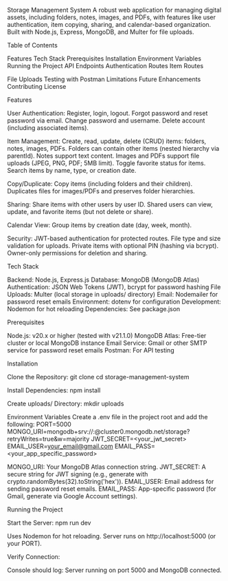 Storage Management System
A robust web application for managing digital assets, including folders, notes, images, and PDFs, with features like user authentication, item copying, sharing, and calendar-based organization. Built with Node.js, Express, MongoDB, and Multer for file uploads.

Table of Contents

Features
Tech Stack
Prerequisites
Installation
Environment Variables
Running the Project
API Endpoints
Authentication Routes
Item Routes

File Uploads
Testing with Postman
Limitations
Future Enhancements
Contributing
License

Features

User Authentication:
Register, login, logout.
Forgot password and reset password via email.
Change password and username.
Delete account (including associated items).

Item Management:
Create, read, update, delete (CRUD) items: folders, notes, images, PDFs.
Folders can contain other items (nested hierarchy via parentId).
Notes support text content.
Images and PDFs support file uploads (JPEG, PNG, PDF; 5MB limit).
Toggle favorite status for items.
Search items by name, type, or creation date.

Copy/Duplicate:
Copy items (including folders and their children).
Duplicates files for images/PDFs and preserves folder hierarchies.

Sharing:
Share items with other users by user ID.
Shared users can view, update, and favorite items (but not delete or share).

Calendar View:
Group items by creation date (day, week, month).

Security:
JWT-based authentication for protected routes.
File type and size validation for uploads.
Private items with optional PIN (hashing via bcrypt).
Owner-only permissions for deletion and sharing.

Tech Stack

Backend: Node.js, Express.js
Database: MongoDB (MongoDB Atlas)
Authentication: JSON Web Tokens (JWT), bcrypt for password hashing
File Uploads: Multer (local storage in uploads/ directory)
Email: Nodemailer for password reset emails
Environment: dotenv for configuration
Development: Nodemon for hot reloading
Dependencies: See package.json

Prerequisites

Node.js: v20.x or higher (tested with v21.1.0)
MongoDB Atlas: Free-tier cluster or local MongoDB instance
Email Service: Gmail or other SMTP service for password reset emails
Postman: For API testing

Installation

Clone the Repository:
git clone <repository-url>
cd storage-management-system

Install Dependencies:
npm install

Create uploads/ Directory:
mkdir uploads

Environment Variables
Create a .env file in the project root and add the following:
PORT=5000
MONGO_URI=mongodb+srv://<username>:<password>@cluster0.mongodb.net/storage?retryWrites=true&w=majority
JWT_SECRET=<your_jwt_secret>
EMAIL_USER=<your_email@gmail.com>
EMAIL_PASS=<your_app_specific_password>

MONGO_URI: Your MongoDB Atlas connection string.
JWT_SECRET: A secure string for JWT signing (e.g., generate with crypto.randomBytes(32).toString('hex')).
EMAIL_USER: Email address for sending password reset emails.
EMAIL_PASS: App-specific password (for Gmail, generate via Google Account settings).

Running the Project

Start the Server:
npm run dev

Uses Nodemon for hot reloading.
Server runs on http://localhost:5000 (or your PORT).

Verify Connection:

Console should log: Server running on port 5000 and MongoDB connected.

